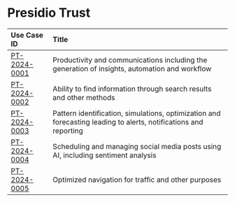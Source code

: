 # Presidio Trust
| Use Case ID | Title |
|:----------- |:----- |
| [PT-2024-0001](<../individual/{use_case_ID}.md>) | Productivity and communications including the generation of insights, automation and workflow |
| [PT-2024-0002](<../individual/{use_case_ID}.md>) | Ability to find information through search results and other methods |
| [PT-2024-0003](<../individual/{use_case_ID}.md>) | Pattern identification, simulations, optimization and forecasting leading to alerts, notifications and reporting |
| [PT-2024-0004](<../individual/{use_case_ID}.md>) | Scheduling and managing social media posts using AI, including sentiment analysis |
| [PT-2024-0005](<../individual/{use_case_ID}.md>) | Optimized navigation for traffic and other purposes |
